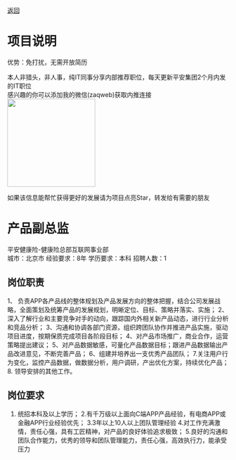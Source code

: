 [返回](../)

# 项目说明

优势：免打扰，无需开放简历

本人非猎头，非人事，纯IT同事分享内部推荐职位，每天更新平安集团2个月内发的IT职位  
感兴趣的你可以添加我的微信(zaqweb)获取内推连接  
<img src="https://github.com/zaqweb/PA-IT-JOBS/blob/master/WechatICode.jpeg"  height="200" width="200">

如果该信息能帮忙获得更好的发展请为项目点亮Star，转发给有需要的朋友

# 产品副总监
平安健康险-健康险总部互联网事业部  
城市：北京市 经验要求：8年 学历要求：本科  招聘人数：1

## 岗位职责
1、 负责APP各产品线的整体规划及产品发展方向的整体把握，结合公司发展战略，全面策划及统筹产品的发展规划，明晰定位、目标、策略并落实、实施； 
2、深入了解行业和主要竞争对手的动向，跟踪国内外相关新产品动态，进行行业分析和竞品分析；
3、沟通和协调各部门资源，组织跨团队协作并推进产品实施，驱动项目进度，按期保质完成项目各阶段目标；
4、对产品市场推广，商业合作，运营策略提出建议； 
5、对产品数据敏感，可量化产品数据目标；跟进产品数据输出产品改进意见，不断完善产品； 
6、组建并培养出一支优秀产品团队；
7.关注用户行为变化，监控产品数据，做数据分析，用户调研，产出优化方案，持续优化产品；
8. 领导安排的其他工作。

## 岗位要求
1. 统招本科及以上学历；
2.有千万级以上面向C端APP产品经验，有电商APP或金融APP行业经验优先；
3.3年以上10人以上团队管理经验
4.对工作充满激情，责任心强，具有工匠精神，对产品的良好体验追求极致； 5.良好的沟通和团队合作能力，优秀的领导和团队管理能力，责任心强，高效执行力，能承受压力




